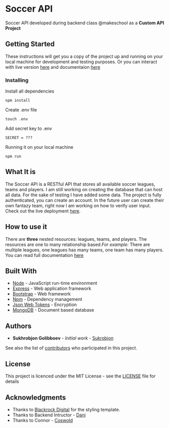 # Soccer API

Soccer API developed during backend class @makeschool as a **Custom API Project**

## Getting Started

These instructions will get you a copy of the project up and running on your local machine for development and testing purposes. Or you can interact with live version [here](https://soccer-api-sg.herokuapp.com/) and documentaion [here](https://sukhrobjon.github.io/Soccer-API/)

### Installing

Install all dependencies

```
npm install
```

Create .env file

```
touch .env
```

Add secret key to .env

```
SECRET = ???
```

Running it on your local machine
```
npm run
```

## What It is
The Soccer API is a RESTful API that stores all available soccer leagues, teams and players. I am still working on creating the database that can host all data. For the sake of testing I have added some data. The project is fully authenticated, you can create an account. In the future user can create their own fantazy team, right now I am working on how to verify user input. Check out the live deployment [here](https://soccer-api-sg.herokuapp.com/). 


## How to use it
There are **three** nested resources: leagues, teams, and players. The resources are one to many relationship based.*For example:* There are multiple leagues, one leagues has many teams, one team has many players. You can read full documentation [here](https://sukhrobjon.github.io/Soccer-API/)


 
## Built With

* [Node](https://nodejs.org/en/) - JavaScript run-time environment
* [Express](https://expressjs.com/) - Web application framework
* [Bootstrap](https://getbootstrap.com/) - Web framework
* [Npm](https://www.npmjs.com/) - Dependency management
* [Json Web Tokens](https://jwt.io/) - Encryption
* [MongoDB](https://www.mongodb.com/) - Document based database

## Authors

* **Sukhrobjon Golibboev** - *Initial work* - [Sukrobjon](https://github.com/Sukhrobjon)

See also the list of [contributors](https://github.com/Sukhrobjon/Soccer-API/graphs/contributors) who participated in this project.

## License

This project is licenced under the MIT License - see the <a href="https://github.com/Sukhrobjon/Soccer-API/blob/master/LICENSE">LICENSE</a> file for details

## Acknowledgments

* Thanks to [Blackrock Digital](https://github.com/BlackrockDigital) for the styling template.
* Thanks to Backend Intructor - [Dani](https://github.com/droxey)
* Thanks to Connor - [Coswold](https://github.com/Coswold)
